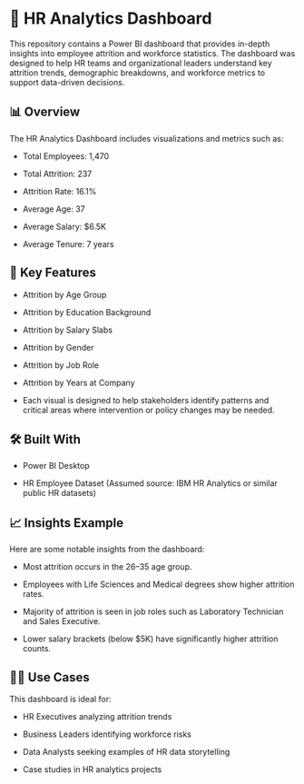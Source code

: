 # 🧠 HR Analytics Dashboard
This repository contains a Power BI dashboard that provides in-depth insights into employee attrition and workforce statistics. The dashboard was designed to help HR teams and organizational leaders understand key attrition trends, demographic breakdowns, and workforce metrics to support data-driven decisions.

## 📊 Overview
The HR Analytics Dashboard includes visualizations and metrics such as:

* Total Employees: 1,470

* Total Attrition: 237

* Attrition Rate: 16.1%

* Average Age: 37

* Average Salary: $6.5K

* Average Tenure: 7 years

## 📌 Key Features
* Attrition by Age Group

* Attrition by Education Background

* Attrition by Salary Slabs

* Attrition by Gender

* Attrition by Job Role

* Attrition by Years at Company

* Each visual is designed to help stakeholders identify patterns and critical areas where intervention or policy changes may be needed.

## 🛠️ Built With
* Power BI Desktop

* HR Employee Dataset (Assumed source: IBM HR Analytics or similar public HR datasets)

## 📈 Insights Example
Here are some notable insights from the dashboard:

* Most attrition occurs in the 26–35 age group.

* Employees with Life Sciences and Medical degrees show higher attrition rates.

* Majority of attrition is seen in job roles such as Laboratory Technician and Sales Executive.

* Lower salary brackets (below $5K) have significantly higher attrition counts.

## 🧑‍💼 Use Cases
This dashboard is ideal for:

* HR Executives analyzing attrition trends

* Business Leaders identifying workforce risks

* Data Analysts seeking examples of HR data storytelling

* Case studies in HR analytics projects
